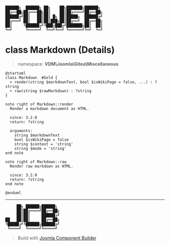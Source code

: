 ```
██████╗  ██████╗ ██╗    ██╗███████╗██████╗
██╔══██╗██╔═══██╗██║    ██║██╔════╝██╔══██╗
██████╔╝██║   ██║██║ █╗ ██║█████╗  ██████╔╝
██╔═══╝ ██║   ██║██║███╗██║██╔══╝  ██╔══██╗
██║     ╚██████╔╝╚███╔███╔╝███████╗██║  ██║
╚═╝      ╚═════╝  ╚══╝╚══╝ ╚══════╝╚═╝  ╚═╝
```
# class Markdown (Details)
> namespace: **VDM\Joomla\Gitea\Miscellaneous**
```uml
@startuml
class Markdown  #Gold {
  + render(string $markdownText, bool $isWikiPage = false, ...) : ?string
  + raw(string $rawMarkdown) : ?string
}

note right of Markdown::render
  Render a markdown document as HTML.

  since: 3.2.0
  return: ?string
  
  arguments:
    string $markdownText
    bool $isWikiPage = false
    string $context = 'string'
    string $mode = 'string'
end note

note right of Markdown::raw
  Render raw markdown as HTML.

  since: 3.2.0
  return: ?string
end note
 
@enduml
```

---
```
     ██╗ ██████╗██████╗
     ██║██╔════╝██╔══██╗
     ██║██║     ██████╔╝
██   ██║██║     ██╔══██╗
╚█████╔╝╚██████╗██████╔╝
 ╚════╝  ╚═════╝╚═════╝
```
> Build with [Joomla Component Builder](https://git.vdm.dev/joomla/Component-Builder)

